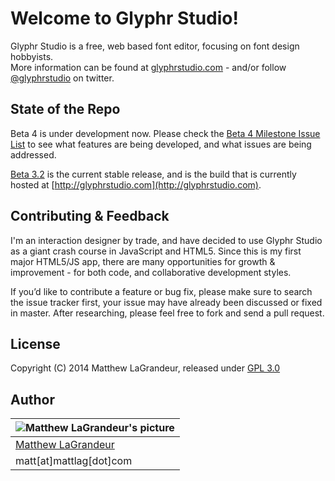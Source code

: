 # Welcome to Glyphr Studio!
Glyphr Studio is a free, web based font editor, focusing on font design hobbyists.  
More information can be found at [glyphrstudio.com](http://glyphrstudio.com) - and/or follow [@glyphrstudio](https://twitter.com/glyphrstudio) on twitter.

## State of the Repo
Beta 4 is under development now.  Please check the [Beta 4 Milestone Issue List](https://github.com/mattlag/GLYPHR/issues?milestone=3&state=open) to see what features are being developed, and what issues are being addressed.

[Beta 3.2](https://github.com/mattlag/Glyphr-Studio/releases/tag/v0.3.2) is the current stable release, and is the build that is currently hosted at [http://glyphrstudio.com](http://glyphrstudio.com).  

## Contributing & Feedback
I'm an interaction designer by trade, and have decided to use Glyphr Studio as a giant crash course in JavaScript and HTML5.  Since this is my first major HTML5/JS app, there are many opportunities for growth & improvement - for both code, and collaborative development styles.

If you’d like to contribute a feature or bug fix, please make sure to search the issue tracker first, your issue may have already been discussed or fixed in master.  After researching, please feel free to fork and send a pull request.

## License
Copyright (C) 2014 Matthew LaGrandeur, released under [GPL 3.0](https://github.com/mattlag/GLYPHR/blob/master/_LICENSE-gpl-3.0.txt)

## Author
| ![Matthew LaGrandeur's picture](https://1.gravatar.com/avatar/f6f7b963adc54db7e713d7bd5f4903ec?s=70) |
|---|
| [Matthew LaGrandeur](http://mattlag.com/) |
| matt[at]mattlag[dot]com |



